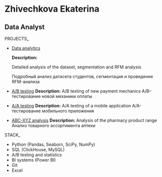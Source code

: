 # Zhivechkova Ekaterina

## Data Analyst

PROJECTS_

- [Data analytics](https://github.com/eazhv/Karpov_course/blob/main/first_project/project_2_e_learning.ipynb)
  
  __Description:__
  
  Detailed analysis of the dataset, segmentation and RFM analysis
  
  Подробный анализ датасета студентов, сегментация и проведение RFM-анализа
  
- [A/B testing](https://github.com/eazhv/Karpov_course/tree/main/final_project)
  __Description:__
  A/B testing of new payment mechanics
  A/B–тестирование новой механики оплаты
- [A/A testing](https://github.com/eazhv/Karpov_course/blob/main/Statistics/zhivechkova_aa_simulations.ipynb)
  __Description:__
  A/A testing of a mobile application
  А/А-тестирование мобильного приложения
- [ABC-XYZ analysis](https://github.com/eazhv/Karpov_course/blob/main/pharmacy_analysis/abc_xyz_analysis.ipynb)
  __Description:__
  Analysis of the pharmacy product range
  Анализ товарного ассортимента аптеки

STACK_
- Python (Pandas, Seaborn, SciPy, NumPy)
- SQL (ClickHouse, MySQL)
- A/B testing and statistics
- BI systems (Power BI)
- Git
- Excel
